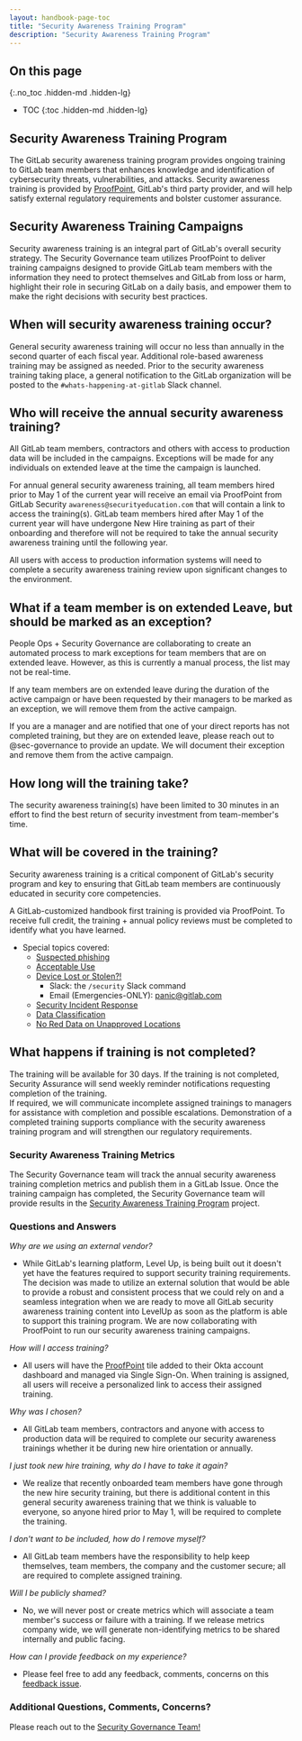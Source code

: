 ```yaml
---
layout: handbook-page-toc
title: "Security Awareness Training Program"
description: "Security Awareness Training Program"
---
```


## On this page
{:.no_toc .hidden-md .hidden-lg}

- TOC
{:toc .hidden-md .hidden-lg}

## Security Awareness Training Program

The GitLab security awareness training program provides ongoing training to GitLab team members that enhances knowledge and identification of cybersecurity threats, vulnerabilities, and attacks. Security awareness training is provided by [ProofPoint](https://gitlab.ws01-securityeducation.com/), GitLab's third party provider, and will help satisfy external regulatory requirements and bolster customer assurance.

## Security Awareness Training Campaigns

Security awareness training is an integral part of GitLab's overall security strategy. The Security Governance team utilizes ProofPoint to deliver training campaigns designed to provide GitLab team members with the information they need to protect themselves and GitLab from loss or harm, highlight their role in securing GitLab on a daily basis, and empower them to make the right decisions with security best practices. 

## When will security awareness training occur?

General security awareness training will occur no less than annually in the second quarter of each fiscal year. Additional role-based awareness training may be assigned as needed. Prior to the security awareness training taking place, a general notification to the GitLab organization will be posted to the `#whats-happening-at-gitlab` Slack channel.

## Who will receive the annual security awareness training?

All GitLab team members, contractors and others with access to production data will be included in the campaigns. Exceptions will be made for any individuals on extended leave at the time the campaign is launched. 

For annual general security awareness training, all team members hired prior to May 1 of the current year will receive an email via ProofPoint from GitLab Security `awareness@securityeducation.com` that will contain a link to access the training(s). GitLab team members hired after May 1 of the current year will have undergone New Hire training as part of their onboarding and therefore will not be required to take the annual security awareness training until the following year.

All users with access to production information systems will need to complete a security awareness training review upon significant changes to the environment. 

## What if a team member is on extended Leave, but should be marked as an exception?

People Ops + Security Governance are collaborating to create an automated process to mark exceptions for team members that are on extended leave. However, as this is currently a manual process, the list may not be real-time.  

If any team members are on extended leave during the duration of the active campaign or have been requested by their managers to be marked as an exception, we will remove them from the active campaign. 

If you are a manager and are notified that one of your direct reports has not completed training, but they are on extended leave, please reach out to @sec-governance to provide an update. We will document their exception and remove them from the active campaign.

## How long will the training take? 

The security awareness training(s) have been limited to 30 minutes in an effort to find the best return of security investment from team-member's time.  

## What will be covered in the training?

Security awareness training is a critical component of GitLab's security program and key to ensuring that GitLab team members are continuously educated in security core competencies.  

A GitLab-customized handbook first training is provided via ProofPoint. To receive full credit, the training + annual policy reviews must be completed to identify what you have learned.

* Special topics covered:
    * [Suspected phishing](https://about.gitlab.com/handbook/security/#phishing-tests)
    * [Acceptable Use](https://about.gitlab.com/handbook/people-group/acceptable-use-policy/)
    * [Device Lost or Stolen?!](https://about.gitlab.com/handbook/security/#panic-email)
        * Slack: the `/security` Slack command
        * Email (Emergencies-ONLY): panic@gitlab.com
    * [Security Incident Response](https://about.gitlab.com/handbook/security/security-operations/sirt/engaging-security-on-call.html)
    * [Data Classification](https://about.gitlab.com/handbook/security/data-classification-standard.html)
    * [No Red Data on Unapproved Locations](https://about.gitlab.com/handbook/people-group/acceptable-use-policy/#security-and-proprietary-information)

## What happens if training is not completed?

The training will be available for 30 days. If the training is not completed, Security Assurance will send weekly reminder notifications requesting completion of the training.  
If required, we will communicate incomplete assigned trainings to managers for assistance with completion and possible escalations. Demonstration of a completed training supports compliance with the security awareness training program and will strengthen our regulatory requirements.

### Security Awareness Training Metrics

The Security Governance team will track the annual security awareness training completion metrics and publish them in a GitLab Issue. Once the training campaign has completed, the Security Governance team will provide results in the [Security Awareness Training Program](https://gitlab.com/gitlab-com/gl-security/security-assurance/governance/security-awareness-training) project.

### Questions and Answers

*Why are we using an external vendor?*

* While GitLab's learning platform, Level Up, is being built out it doesn't yet have the features required to support security training requirements. The decision was made to utilize an external solution that would be able to provide a robust and consistent process that we could rely on and a seamless integration when we are ready to move all GitLab security awareness training content into LevelUp as soon as the platform is able to support this training program. We are now collaborating with ProofPoint to run our security awareness training campaigns.

*How will I access training?*

* All users will have the [ProofPoint](https://gitlab.ws01-securityeducation.com/) tile added to their Okta account dashboard and managed via Single Sign-On.  When training is assigned, all users will receive a personalized link to access their assigned training.

*Why was I chosen?*

* All GitLab team members, contractors and anyone with access to production data will be required to complete our security awareness trainings whether it be during new hire orientation or annually. 

*I just took new hire training, why do I have to take it again?*

* We realize that recently onboarded team members have gone through the new hire security training, but there is additional content in this general security awareness training that we think is valuable to everyone, so anyone hired prior to May 1, will be required to complete the training.

*I don't want to be included, how do I remove myself?*

* All GitLab team members have the responsibility to help keep themselves, team members, the company and the customer secure; all are required to complete assigned training.

*Will I be publicly shamed?*

* No, we will never post or create metrics which will associate a team member's success or failure with a training. If we release metrics company wide, we will generate non-identifying metrics to be shared internally and public facing.

*How can I provide feedback on my experience?*

* Please feel free to add any feedback, comments, concerns on this [feedback issue](https://gitlab.com/gitlab-com/gl-security/security-assurance/governance/security-awareness-training/security-awareness-training-program/-/issues/8).

### Additional Questions, Comments, Concerns?

Please reach out to the [Security Governance Team!](/handbook/security/security-assurance/governance/)
